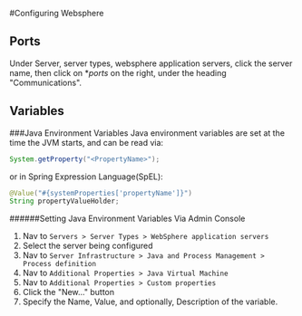 #Configuring Websphere

## Ports
Under Server, server types, websphere application servers, click the server name, then click on **ports* on the right, under the heading "Communications".

## Variables
###Java Environment Variables
Java environment variables are set at the time the JVM starts, and can be read via:
```java
System.getProperty("<PropertyName>");
```
or in Spring Expression Language(SpEL):
```java
@Value("#{systemProperties['propertyName']}")
String propertyValueHolder;
```

######Setting Java Environment Variables Via Admin Console
1. Nav to `Servers > Server Types > WebSphere application servers`
2. Select the server being configured
3. Nav to `Server Infrastructure > Java and Process Management > Process definition`
4. Nav to `Additional Properties > Java Virtual Machine`
5. Nav to `Additional Properties > Custom properties`
6. Click the "New..." button
7. Specify the Name, Value, and optionally, Description of the variable.